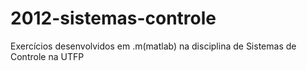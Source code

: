 # 2012-sistemas-controle
Exercícios desenvolvidos em .m(matlab) na disciplina de Sistemas de Controle na UTFP
